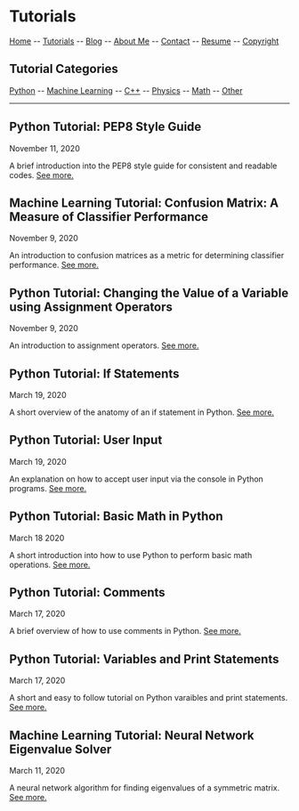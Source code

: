 # Tutorials
[Home](../README.md) -- [Tutorials](README.md) -- [Blog](../Blog/README.md) -- [About Me](../aboutme.md) -- [Contact](../contactme.md) -- [Resume](../Resume.pdf) -- [Copyright](../copyright.md)

## Tutorial Categories
[Python](PythonTutorials.md) -- [Machine Learning](MLTutorials.md) -- [C++](C++.md) -- [Physics](Physics.md) -- [Math](Math.md) -- [Other](Other.md) 

----------------------------------------------------------------------------------------------------------------------

## Python Tutorial: PEP8 Style Guide

November 11, 2020

A brief introduction into the PEP8 style guide for consistent and readable codes.  [See more.](Python/PEP8.md)

## Machine Learning Tutorial: Confusion Matrix: A Measure of Classifier Performance

November 9, 2020

An introduction to confusion matrices as a metric for determining classifier performance.  [See more.](MachineLearning/ConfusionMatrix.md)

## Python Tutorial: Changing the Value of a Variable using Assignment Operators

November 9, 2020

An introduction to assignment operators.  [See more.](Python/AssignementOperators.md)

## Python Tutorial: If Statements

March 19, 2020

A short overview of the anatomy of an if statement in Python.  [See more.](Python/IfStatement.md)

## Python Tutorial: User Input

March 19, 2020

An explanation on how to accept user input via the console in Python programs.  [See more.](Python/UserInput.md)

## Python Tutorial: Basic Math in Python

March 18 2020

A short introduction into how to use Python to perform basic math operations.  [See more.](Python/BasicMath.md)

## Python Tutorial: Comments

March 17, 2020

A brief overview of how to use comments in Python.  [See more.](Python/Comments.md)

## Python Tutorial: Variables and Print Statements

March 17, 2020

A short and easy to follow tutorial on Python varaibles and print statements.  [See more.](Python/VariablesAndPrint.md)


## Machine Learning Tutorial: Neural Network Eigenvalue Solver

March 11, 2020

A neural network algorithm for finding eigenvalues of a symmetric matrix.  [See more.](MachineLearning/NNEigenvalue.md)
